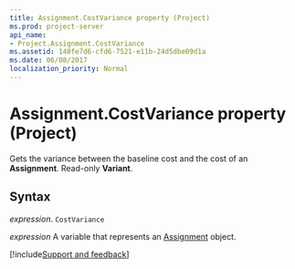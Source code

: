 ```yaml
---
title: Assignment.CostVariance property (Project)
ms.prod: project-server
api_name:
- Project.Assignment.CostVariance
ms.assetid: 140fe7d6-cfd6-7521-e11b-24d5dbe09d1a
ms.date: 06/08/2017
localization_priority: Normal
---
```



# Assignment.CostVariance property (Project)

Gets the variance between the baseline cost and the cost of an  **Assignment**. Read-only **Variant**.


## Syntax

_expression_. `CostVariance`

_expression_ A variable that represents an [Assignment](./Project.Assignment.md) object.

[!include[Support and feedback](~/includes/feedback-boilerplate.md)]